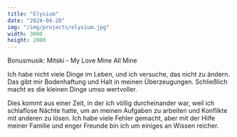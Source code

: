 ```yaml
---
title: "Elysium"
date: "2024-04-20"
img: "/img/projects/elysium.jpg"
width: 3000
height: 2000
---
```


Bonusmusik: Mitski - My Love Mine All Mine

Ich habe nicht viele Dinge im Leben, und ich versuche, das nicht zu ändern. Das gibt mir Bodenhaftung und Halt in meinen Überzeugungen. Schließlich macht es die kleinen Dinge umso wertvoller.

Dies kommt aus einer Zeit, in der ich völlig durcheinander war, weil ich schlaflose Nächte hatte, um an meinen Aufgaben zu arbeiten und Konflikte mit anderen zu lösen. Ich habe viele Fehler gemacht, aber mit der Hilfe meiner Familie und enger Freunde bin ich um einiges an Wissen reicher.
